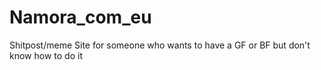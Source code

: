 # Namora_com_eu
Shitpost/meme Site for someone who wants to have a GF or BF but don't know how to do it

